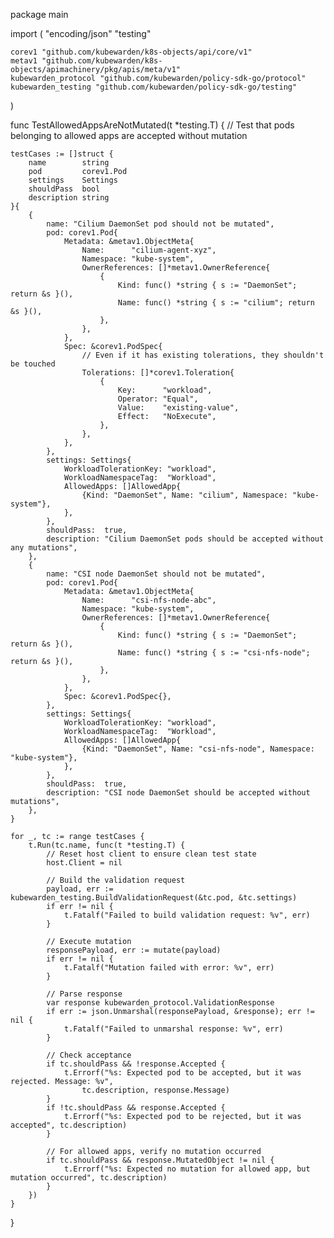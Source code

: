 package main

import (
	"encoding/json"
	"testing"

	corev1 "github.com/kubewarden/k8s-objects/api/core/v1"
	metav1 "github.com/kubewarden/k8s-objects/apimachinery/pkg/apis/meta/v1"
	kubewarden_protocol "github.com/kubewarden/policy-sdk-go/protocol"
	kubewarden_testing "github.com/kubewarden/policy-sdk-go/testing"
)

func TestAllowedAppsAreNotMutated(t *testing.T) {
	// Test that pods belonging to allowed apps are accepted without mutation

	testCases := []struct {
		name        string
		pod         corev1.Pod
		settings    Settings
		shouldPass  bool
		description string
	}{
		{
			name: "Cilium DaemonSet pod should not be mutated",
			pod: corev1.Pod{
				Metadata: &metav1.ObjectMeta{
					Name:      "cilium-agent-xyz",
					Namespace: "kube-system",
					OwnerReferences: []*metav1.OwnerReference{
						{
							Kind: func() *string { s := "DaemonSet"; return &s }(),
							Name: func() *string { s := "cilium"; return &s }(),
						},
					},
				},
				Spec: &corev1.PodSpec{
					// Even if it has existing tolerations, they shouldn't be touched
					Tolerations: []*corev1.Toleration{
						{
							Key:      "workload",
							Operator: "Equal",
							Value:    "existing-value",
							Effect:   "NoExecute",
						},
					},
				},
			},
			settings: Settings{
				WorkloadTolerationKey: "workload",
				WorkloadNamespaceTag:  "Workload",
				AllowedApps: []AllowedApp{
					{Kind: "DaemonSet", Name: "cilium", Namespace: "kube-system"},
				},
			},
			shouldPass:  true,
			description: "Cilium DaemonSet pods should be accepted without any mutations",
		},
		{
			name: "CSI node DaemonSet should not be mutated",
			pod: corev1.Pod{
				Metadata: &metav1.ObjectMeta{
					Name:      "csi-nfs-node-abc",
					Namespace: "kube-system",
					OwnerReferences: []*metav1.OwnerReference{
						{
							Kind: func() *string { s := "DaemonSet"; return &s }(),
							Name: func() *string { s := "csi-nfs-node"; return &s }(),
						},
					},
				},
				Spec: &corev1.PodSpec{},
			},
			settings: Settings{
				WorkloadTolerationKey: "workload",
				WorkloadNamespaceTag:  "Workload",
				AllowedApps: []AllowedApp{
					{Kind: "DaemonSet", Name: "csi-nfs-node", Namespace: "kube-system"},
				},
			},
			shouldPass:  true,
			description: "CSI node DaemonSet should be accepted without mutations",
		},
	}

	for _, tc := range testCases {
		t.Run(tc.name, func(t *testing.T) {
			// Reset host client to ensure clean test state
			host.Client = nil
			
			// Build the validation request
			payload, err := kubewarden_testing.BuildValidationRequest(&tc.pod, &tc.settings)
			if err != nil {
				t.Fatalf("Failed to build validation request: %v", err)
			}

			// Execute mutation
			responsePayload, err := mutate(payload)
			if err != nil {
				t.Fatalf("Mutation failed with error: %v", err)
			}

			// Parse response
			var response kubewarden_protocol.ValidationResponse
			if err := json.Unmarshal(responsePayload, &response); err != nil {
				t.Fatalf("Failed to unmarshal response: %v", err)
			}

			// Check acceptance
			if tc.shouldPass && !response.Accepted {
				t.Errorf("%s: Expected pod to be accepted, but it was rejected. Message: %v",
					tc.description, response.Message)
			}
			if !tc.shouldPass && response.Accepted {
				t.Errorf("%s: Expected pod to be rejected, but it was accepted", tc.description)
			}

			// For allowed apps, verify no mutation occurred
			if tc.shouldPass && response.MutatedObject != nil {
				t.Errorf("%s: Expected no mutation for allowed app, but mutation occurred", tc.description)
			}
		})
	}
}
